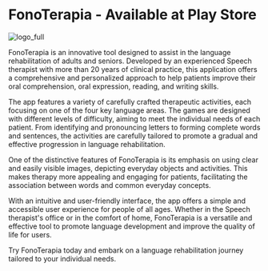 # FonoTerapia - Available at Play Store

![logo_full](https://github.com/guiGarcia42/FonoTerapia/assets/81885816/cf7520a5-0739-43cc-87c4-564a8aa02a46)

FonoTerapia is an innovative tool designed to assist in the language rehabilitation of adults and seniors. Developed by an experienced Speech therapist with more than 20 years of clinical practice, this application offers a comprehensive and personalized approach to help patients improve their oral comprehension, oral expression, reading, and writing skills.

The app features a variety of carefully crafted therapeutic activities, each focusing on one of the four key language areas. The games are designed with different levels of difficulty, aiming to meet the individual needs of each patient. From identifying and pronouncing letters to forming complete words and sentences, the activities are carefully tailored to promote a gradual and effective progression in language rehabilitation.

One of the distinctive features of FonoTerapia is its emphasis on using clear and easily visible images, depicting everyday objects and activities. This makes therapy more appealing and engaging for patients, facilitating the association between words and common everyday concepts.

With an intuitive and user-friendly interface, the app offers a simple and accessible user experience for people of all ages. Whether in the Speech therapist's office or in the comfort of home, FonoTerapia is a versatile and effective tool to promote language development and improve the quality of life for users.

Try FonoTerapia today and embark on a language rehabilitation journey tailored to your individual needs.
